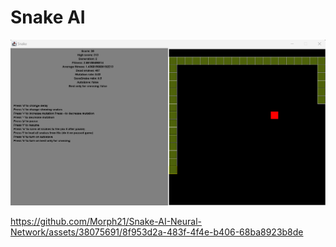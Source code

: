 # Snake AI

[![Watch the video](https://github.com/Morph21/Snake-AI-Neural-Network/blob/master/snake_img.png)](https://github.com/Morph21/Snake-AI-Neural-Network/raw/master/best_snake.mp4)


https://github.com/Morph21/Snake-AI-Neural-Network/assets/38075691/8f953d2a-483f-4f4e-b406-68ba8923b8de

